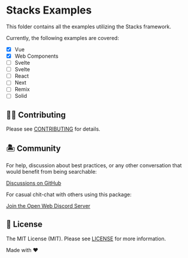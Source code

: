 # Stacks Examples

This folder contains all the examples utilizing the Stacks framework.

Currently, the following examples are covered:

- [x] Vue
- [x] Web Components
- [ ] Svelte
- [ ] Svelte
- [ ] React
- [ ] Next
- [ ] Remix
- [ ] Solid

## 💪🏼 Contributing

Please see [CONTRIBUTING](.github/CONTRIBUTING.md) for details.

## 🏝 Community

For help, discussion about best practices, or any other conversation that would benefit from being searchable:

[Discussions on GitHub](https://github.com/openwebstacks/stacks-starter/discussions)

For casual chit-chat with others using this package:

[Join the Open Web Discord Server](https://discord.ow3.org)

## 📄 License

The MIT License (MIT). Please see [LICENSE](../LICENSE.md) for more information.

Made with ❤️
